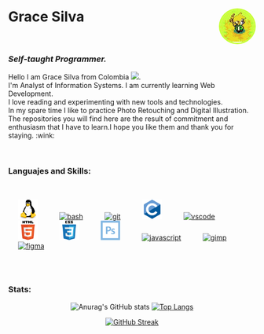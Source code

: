 
<div class="cabecera">
<h1 class="title">Grace Silva<img src="https://github.com/Grace-Silva/PokeMonButton/blob/master/lil-link.gif?raw=true" align=right title=" I made this Walking Link in Photoshop." style="border-radius:50%; border:solid 3px #C6FF37; padding:0;"></h1>   
</div>
<br>

<div class="about-me">
    <h3><em>Self-taught Programmer.</em></h3>
    <p>Hello I am Grace Silva from Colombia <img src="https://cdn-icons-png.flaticon.com/512/9993/9993517.png" width="16px"/>.<br>I'm Analyst of Information    Systems. I am currently learning Web Development.<br>I love reading and experimenting with new tools and technologies.<br>In my spare time I like to        practice Photo Retouching and Digital Illustration.<br>
    The repositories you will find here are the result of commitment and enthusiasm that I have to learn.I hope you like them and thank you for staying. :wink:</p>
</div>
<br>

<div class="skills">
    <h3>Languajes and Skills:</h3>
    <br>
    <p align="left"> <a href="https://www.linux.org/" target="_blank" rel="noreferrer"><img src="https://raw.githubusercontent.com/devicons/devicon/master/icons/linux/linux-original.svg" alt="linux" width="40" height="40" hspace="20  "/></a> <a href="https://www.gnu.org/software/bash/" target="_blank" rel="noreferrer"><img src="https://vectorwiki.com/images/2lSxZ__git-bash.svg" alt="bash" width="40" height="40" hspace="20"/></a> <a href="https://git-scm.com/" target="_blank" rel="noreferrer"><img src="https://www.vectorlogo.zone/logos/git-scm/git-scm-icon.svg" alt="git" width="40" height="40" hspace="20"/></a> <a href="https://www.cprogramming.com/" target="_blank" rel="noreferrer"><img src="https://raw.githubusercontent.com/devicons/devicon/master/icons/c/c-original.svg" alt="c" width="40" height="40" hspace="20"/></a> <a href="https://code.visualstudio.com/" target="_blank" rel="noreferrer"><img src="https://www.vectorlogo.zone/logos/visualstudio_code/visualstudio_code-icon.svg" alt="vscode" width="40" height="40" hspace="20"/></a> <a href="https://www.w3.org/html/" target="_blank" rel="noreferrer"><img src="https://raw.githubusercontent.com/devicons/devicon/master/icons/html5/html5-original-wordmark.svg" alt="html5" width="40" height="40" hspace="20"/></a> <a href="https://www.w3schools.com/css/" target="_blank" rel="noreferrer"><img src="https://raw.githubusercontent.com/devicons/devicon/master/icons/css3/css3-original-wordmark.svg" alt="css3" width="40" height="40" hspace="20"/></a> <a href="https://www.photoshop.com/en" target="_blank" rel="noreferrer"><img src="https://raw.githubusercontent.com/devicons/devicon/master/icons/photoshop/photoshop-line.svg" alt="photoshop" width="40" height="40" hspace="20"/></a> <a href=#" target="_blank" rel="noreferrer"><img src="https://upload.vectorlogo.zone/logos/javascript/images/239ec8a4-163e-4792-83b6-3f6d96911757.svg" alt="javascript" width="40" height="40" hspace="20"/></a> <a href="https://www.gimp.org/" rel="noreferrer"><img src="https://www.vectorlogo.zone/logos/gimp/gimp-icon.svg" alt="gimp" width="40" height="40" hspace="20"/></a> <a href="https://www.figma.com/" target="_blank" rel="noreferrer"><img src="https://www.vectorlogo.zone/logos/figma/figma-icon.svg" alt="figma" width="40" height="40" hspace="20"/></a>  
</p></div>
<br><br>

<div class="stats" align=left>  
 <h3>Stats:</h3>           
<div class="status" align=center> 

 <a>![Anurag's GitHub stats](https://github-readme-stats.vercel.app/api?username=grace-silva&show_icons=true&theme=transparent&hide_border=true)</a> <a>[![Top Langs](https://github-readme-stats.vercel.app/api/top-langs/?username=grace-silva&layout=compact&theme=transparent&hide_border=true)](https://github.com/grace-silva/github-readme-stats)</a><br><a>

 [![GitHub Streak](https://github-readme-streak-stats.herokuapp.com?user=grace-silva&theme=transparent&hide_border=true&border_radius=10&locale=es&date_format=n%2Fj%5B%2FY%5D&mode=weekly&type=png)](https://git.io/streak-stats)</a> </div>

</div>


